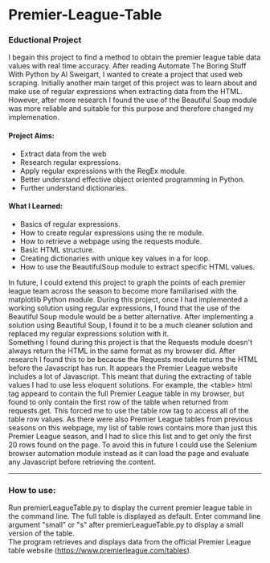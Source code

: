 # Premier-League-Table

### Eductional Project  
I begain this project to find a method to obtain the premier league table data values with real time accuracy. After reading Automate The Boring Stuff With Python by Al Sweigart, I wanted to create a project that used web scraping. Initially another main target of this project was to learn about and make use of regular expressions when extracting data from the HTML. However, after more research I found the use of the Beautiful Soup module was more reliable and suitable for this purpose and therefore changed my implemenation.

#### Project Aims:
- Extract data from the web
- Research regular expressions.
- Apply regular expressions with the RegEx module.
- Better understand effective object oriented programming in Python.
- Further understand dictionaries.

#### What I Learned:
- Basics of regular expressions.
- How to create regular expressions using the re module.
- How to retrieve a webpage using the requests module.
- Basic HTML structure.
- Creating dictionaries with unique key values in a for loop.
- How to use the BeautifulSoup module to extract specific HTML values.

In future, I could extend this project to graph the points of each premier league team across the season to become more familiarised with the matplotlib Python module. During this project, once I had implemented a working solution using regular expressions, I found that the use of the Beautiful Soup module would be a better alternative. After implementing a solution using Beautiful Soup, I found it to be a much cleaner solution and replaced my regular expressions solution with it.    
Something I found during this project is that the Requests module doesn't always return the HTML in the same format as my browser did. After research I found this to be because the Requests module returns the HTML before the Javascript has run. It appears the Premier League website includes a lot of Javascript. This meant that during the extracting of table values I had to use less eloquent solutions. For example, the \<table> html tag appeard to contain the full Premier League table in my browser, but found to only contain the first row of the table when returned from requests.get. This forced me to use the table row <tr> tag to access all of the table row values. As there were also Premier League tables from previous seasons on this webpage, my list of table rows contains more than just this Premier League season, and I had to slice this list and to get only the first 20 rows found on the page. To avoid this in future I could use the Selenium browser automation module instead as it can load the page and evaluate any Javascript before retrieving the content.

-------------------------------------------------------

### How to use:
Run premierLeagueTable.py to display the current premier league table in the command line. The full table is displayed as default. Enter command line argument "small" or "s" after premierLeagueTable.py to display a small version of the table.  
The program retrieves and displays data from the official Premier League table website (https://www.premierleague.com/tables).

